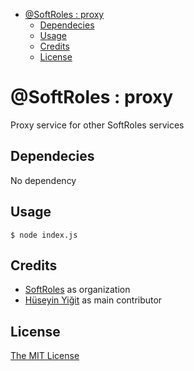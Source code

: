 - [@SoftRoles : proxy](#softroles--proxy)
  - [Dependecies](#dependecies)
  - [Usage](#usage)
  - [Credits](#credits)
  - [License](#license)

# @SoftRoles : proxy 

Proxy service for other SoftRoles services

## Dependecies

No dependency

## Usage

`$ node index.js`

## Credits

  - [SoftRoles](http://github.com/softroles) as organization
  - [Hüseyin Yiğit](http://github.com/yigithsyn) as main contributor

## License

[The MIT License](http://opensource.org/licenses/MIT)